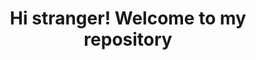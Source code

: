 <!DOCTYPE html>

<html lang="en">
    <head>
    </head>
    <body>
        <h1><center>Hi stranger! Welcome to my repository </center></h1>
    </body>
</html>
